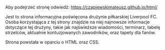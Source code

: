 Aby podejrzeć stronę odwiedź: https://czapiewskimateusz.github.io/html/

Jest to strona informacyjna poświęcona drużynie piłkarskiej Liverpool FC.
Osoba korzystająca z tej strony znajdzie na niej najnowsze informacje dotyczące tej drużyny,
takie jak najświeższe wiadomości, terminarz, tabelę strzelców, aktualnie kontuzjowanych zawodników,
oraz tapety dla fanów.

Strona powstała w oparciu o HTML oraz CSS.
